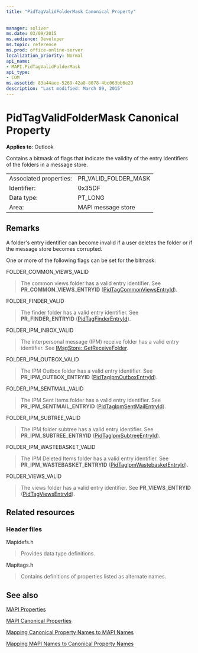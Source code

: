 ```yaml
---
title: "PidTagValidFolderMask Canonical Property"
 
 
manager: soliver
ms.date: 03/09/2015
ms.audience: Developer
ms.topic: reference
ms.prod: office-online-server
localization_priority: Normal
api_name:
- MAPI.PidTagValidFolderMask
api_type:
- COM
ms.assetid: 83a44aee-5269-42a8-8078-4bc063bb6e29
description: "Last modified: March 09, 2015"
---
```


# PidTagValidFolderMask Canonical Property

  
  
**Applies to**: Outlook 
  
Contains a bitmask of flags that indicate the validity of the entry identifiers of the folders in a message store.
  
|||
|:-----|:-----|
|Associated properties:  <br/> |PR_VALID_FOLDER_MASK  <br/> |
|Identifier:  <br/> |0x35DF  <br/> |
|Data type:  <br/> |PT_LONG  <br/> |
|Area:  <br/> |MAPI message store  <br/> |
   
## Remarks

A folder's entry identifier can become invalid if a user deletes the folder or if the message store becomes corrupted.
  
One or more of the following flags can be set for the bitmask: 
  
FOLDER_COMMON_VIEWS_VALID 
  
> The common views folder has a valid entry identifier. See **PR_COMMON_VIEWS_ENTRYID** ([PidTagCommonViewsEntryId](pidtagcommonviewsentryid-canonical-property.md)).
    
FOLDER_FINDER_VALID 
  
> The finder folder has a valid entry identifier. See **PR_FINDER_ENTRYID** ([PidTagFinderEntryId](pidtagfinderentryid-canonical-property.md)). 
    
FOLDER_IPM_INBOX_VALID 
  
> The interpersonal message (IPM) receive folder has a valid entry identifier. See [IMsgStore::GetReceiveFolder](imsgstore-getreceivefolder.md). 
    
FOLDER_IPM_OUTBOX_VALID 
  
> The IPM Outbox folder has a valid entry identifier. See **PR_IPM_OUTBOX_ENTRYID** ([PidTagIpmOutboxEntryId](pidtagipmoutboxentryid-canonical-property.md)). 
    
FOLDER_IPM_SENTMAIL_VALID 
  
> The IPM Sent Items folder has a valid entry identifier. See **PR_IPM_SENTMAIL_ENTRYID** ([PidTagIpmSentMailEntryId](pidtagipmsentmailentryid-canonical-property.md)).
    
FOLDER_IPM_SUBTREE_VALID 
  
> The IPM folder subtree has a valid entry identifier. See **PR_IPM_SUBTREE_ENTRYID** ([PidTagIpmSubtreeEntryId](pidtagipmsubtreeentryid-canonical-property.md)).
    
FOLDER_IPM_WASTEBASKET_VALID 
  
> The IPM Deleted Items folder has a valid entry identifier. See **PR_IPM_WASTEBASKET_ENTRYID** ([PidTagIpmWastebasketEntryId](pidtagipmwastebasketentryid-canonical-property.md)).
    
FOLDER_VIEWS_VALID 
  
> The views folder has a valid entry identifier. See **PR_VIEWS_ENTRYID** ([PidTagViewsEntryId](pidtagviewsentryid-canonical-property.md)).
    
## Related resources

### Header files

Mapidefs.h
  
> Provides data type definitions.
    
Mapitags.h
  
> Contains definitions of properties listed as alternate names.
    
## See also



[MAPI Properties](mapi-properties.md)
  
[MAPI Canonical Properties](mapi-canonical-properties.md)
  
[Mapping Canonical Property Names to MAPI Names](mapping-canonical-property-names-to-mapi-names.md)
  
[Mapping MAPI Names to Canonical Property Names](mapping-mapi-names-to-canonical-property-names.md)

